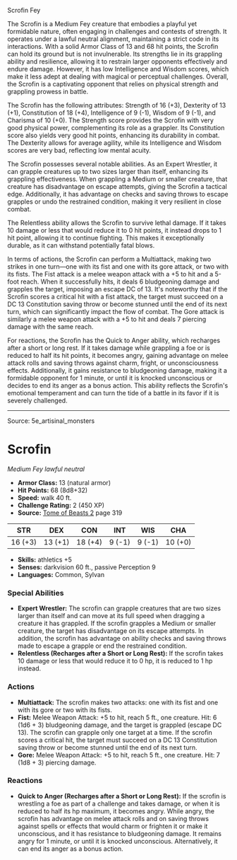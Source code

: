 <MonsterName/>Scrofin</MonsterName>
<CreatureType/>Fey</CreatureType>

<summary>The Scrofin is a Medium Fey creature that embodies a playful yet formidable nature, often engaging in challenges and contests of strength. It operates under a lawful neutral alignment, maintaining a strict code in its interactions. With a solid Armor Class of 13 and 68 hit points, the Scrofin can hold its ground but is not invulnerable. Its strengths lie in its grappling ability and resilience, allowing it to restrain larger opponents effectively and endure damage. However, it has low Intelligence and Wisdom scores, which make it less adept at dealing with magical or perceptual challenges. Overall, the Scrofin is a captivating opponent that relies on physical strength and grappling prowess in battle.</summary>

<detail>

The Scrofin has the following attributes: Strength of 16 (+3), Dexterity of 13 (+1), Constitution of 18 (+4), Intelligence of 9 (-1), Wisdom of 9 (-1), and Charisma of 10 (+0). The Strength score provides the Scrofin with very good physical power, complementing its role as a grappler. Its Constitution score also yields very good hit points, enhancing its durability in combat. The Dexterity allows for average agility, while its Intelligence and Wisdom scores are very bad, reflecting low mental acuity.

The Scrofin possesses several notable abilities. As an Expert Wrestler, it can grapple creatures up to two sizes larger than itself, enhancing its grappling effectiveness. When grappling a Medium or smaller creature, that creature has disadvantage on escape attempts, giving the Scrofin a tactical edge. Additionally, it has advantage on checks and saving throws to escape grapples or undo the restrained condition, making it very resilient in close combat.

The Relentless ability allows the Scrofin to survive lethal damage. If it takes 10 damage or less that would reduce it to 0 hit points, it instead drops to 1 hit point, allowing it to continue fighting. This makes it exceptionally durable, as it can withstand potentially fatal blows.

In terms of actions, the Scrofin can perform a Multiattack, making two strikes in one turn—one with its fist and one with its gore attack, or two with its fists. The Fist attack is a melee weapon attack with a +5 to hit and a 5-foot reach. When it successfully hits, it deals 6 bludgeoning damage and grapples the target, imposing an escape DC of 13. It's noteworthy that if the Scrofin scores a critical hit with a fist attack, the target must succeed on a DC 13 Constitution saving throw or become stunned until the end of its next turn, which can significantly impact the flow of combat. The Gore attack is similarly a melee weapon attack with a +5 to hit and deals 7 piercing damage with the same reach.

For reactions, the Scrofin has the Quick to Anger ability, which recharges after a short or long rest. If it takes damage while grappling a foe or is reduced to half its hit points, it becomes angry, gaining advantage on melee attack rolls and saving throws against charm, fright, or unconsciousness effects. Additionally, it gains resistance to bludgeoning damage, making it a formidable opponent for 1 minute, or until it is knocked unconscious or decides to end its anger as a bonus action. This ability reflects the Scrofin's emotional temperament and can turn the tide of a battle in its favor if it is severely challenged.</detail>



---

Source: 5e_artisinal_monsters

# Scrofin

*Medium* *Fey* *lawful neutral*

- **Armor Class:** 13 (natural armor)
- **Hit Points:** 68 (8d8+32)
- **Speed:** walk 40 ft.
- **Challenge Rating:** 2 (450 XP)
- **Source:** [Tome of Beasts 2](https://koboldpress.com/kpstore/product/tome-of-beasts-2-for-5th-edition) page 319

| STR | DEX | CON | INT | WIS | CHA |
| --- | --- | --- | --- | --- | --- |
| 16 (+3) | 13 (+1) | 18 (+4) | 9 (-1) | 9 (-1) | 10 (+0) |

- **Skills:** athletics +5
- **Senses:** darkvision 60 ft., passive Perception 9
- **Languages:** Common, Sylvan

### Special Abilities

- **Expert Wrestler:** The scrofin can grapple creatures that are two sizes larger than itself and can move at its full speed when dragging a creature it has grappled. If the scrofin grapples a Medium or smaller creature, the target has disadvantage on its escape attempts. In addition, the scrofin has advantage on ability checks and saving throws made to escape a grapple or end the restrained condition.
- **Relentless (Recharges after a Short or Long Rest):** If the scrofin takes 10 damage or less that would reduce it to 0 hp, it is reduced to 1 hp instead.

### Actions

- **Multiattack:** The scrofin makes two attacks: one with its fist and one with its gore or two with its fists.
- **Fist:** Melee Weapon Attack: +5 to hit, reach 5 ft., one creature. Hit: 6 (1d6 + 3) bludgeoning damage, and the target is grappled (escape DC 13). The scrofin can grapple only one target at a time. If the scrofin scores a critical hit, the target must succeed on a DC 13 Constitution saving throw or become stunned until the end of its next turn.
- **Gore:** Melee Weapon Attack: +5 to hit, reach 5 ft., one creature. Hit: 7 (1d8 + 3) piercing damage.

### Reactions

- **Quick to Anger (Recharges after a Short or Long Rest):** If the scrofin is wrestling a foe as part of a challenge and takes damage, or when it is reduced to half its hp maximum, it becomes angry. While angry, the scrofin has advantage on melee attack rolls and on saving throws against spells or effects that would charm or frighten it or make it unconscious, and it has resistance to bludgeoning damage. It remains angry for 1 minute, or until it is knocked unconscious. Alternatively, it can end its anger as a bonus action.




